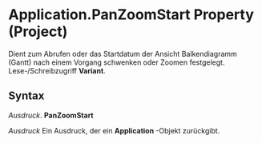 
# Application.PanZoomStart Property (Project)

Dient zum Abrufen oder das Startdatum der Ansicht Balkendiagramm (Gantt) nach einem Vorgang schwenken oder Zoomen festgelegt. Lese-/Schreibzugriff  **Variant**.


## Syntax

 _Ausdruck_. **PanZoomStart**

 _Ausdruck_ Ein Ausdruck, der ein **Application** -Objekt zurückgibt.


